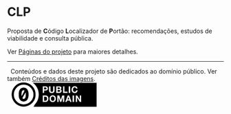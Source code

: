 # CLP

Proposta de **C**ódigo **L**ocalizador de **P**ortão: recomendações, estudos de viabilidade e consulta pública.

Ver [Páginas do projeto](http://www.openstreetmap.com.br/CLP/site/) para maiores detalhes.

------

&#160;&#160;Conteúdos e dados deste projeto são dedicados ao domínio público. Ver também [Créditos das imagens](assets/README.md#Imagens).   <br/>&#160;&#160;[![](assets/CC0-logo-200px.png) ](LICENSE.md)
